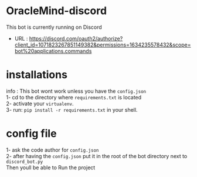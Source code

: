 # OracleMind-discord
This bot is currently running on Discord
<br>
* URL :  https://discord.com/oauth2/authorize?client_id=1071823267851149382&permissions=1634235578432&scope=bot%20applications.commands

# installations 
info : This bot wont work unless you have the `config.json`
<br>
1- cd to the directory where `requirements.txt` is located
<br>
2- activate your `virtualenv`.
<br>
3- run: `pip install -r requirements.txt` in your shell.
<br>
# config file
1- ask the code author for `config.json`
<br>
2- after having the `config.json` put it in the root of the bot directory next to `discord_bot.py`
<br>
Then youll be able to Run the project
